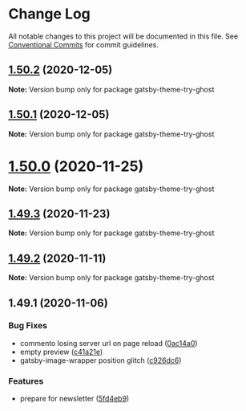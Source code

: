 # Change Log

All notable changes to this project will be documented in this file.
See [Conventional Commits](https://conventionalcommits.org) for commit guidelines.

## [1.50.2](https://github.com/styxlab/gatsby-theme-try-ghost/compare/gatsby-theme-try-ghost@1.50.1...gatsby-theme-try-ghost@1.50.2) (2020-12-05)

**Note:** Version bump only for package gatsby-theme-try-ghost





## [1.50.1](https://github.com/styxlab/gatsby-theme-try-ghost/compare/gatsby-theme-try-ghost@1.50.0...gatsby-theme-try-ghost@1.50.1) (2020-12-05)

**Note:** Version bump only for package gatsby-theme-try-ghost





# [1.50.0](https://github.com/styxlab/gatsby-theme-try-ghost/compare/gatsby-theme-try-ghost@1.49.3...gatsby-theme-try-ghost@1.50.0) (2020-11-25)

**Note:** Version bump only for package gatsby-theme-try-ghost





## [1.49.3](https://github.com/styxlab/gatsby-theme-try-ghost/compare/gatsby-theme-try-ghost@1.49.2...gatsby-theme-try-ghost@1.49.3) (2020-11-23)

**Note:** Version bump only for package gatsby-theme-try-ghost





## [1.49.2](https://github.com/styxlab/gatsby-theme-try-ghost/compare/gatsby-theme-try-ghost@1.49.1...gatsby-theme-try-ghost@1.49.2) (2020-11-11)

**Note:** Version bump only for package gatsby-theme-try-ghost





## 1.49.1 (2020-11-06)


### Bug Fixes

* commento losing server url on page reload ([0ac14a0](https://github.com/styxlab/gatsby-theme-try-ghost/commit/0ac14a0f3cdfc2bf2a760da92c7c2a031e33c1da))
* empty preview ([c41a21e](https://github.com/styxlab/gatsby-theme-try-ghost/commit/c41a21ebedc19f21060c000329d62b8b9c15efb7))
* gatsby-image-wrapper position glitch ([c926dc6](https://github.com/styxlab/gatsby-theme-try-ghost/commit/c926dc690f9203b2694e31b571a197cfbdedfe7a))


### Features

* prepare for newsletter ([5fd4eb9](https://github.com/styxlab/gatsby-theme-try-ghost/commit/5fd4eb9ee9c80f5559dff34ee59774ff26de3400))
